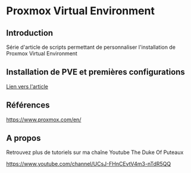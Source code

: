 # Proxmox Virtual Environment



## Introduction

Série d'article de scripts permettant de personnaliser l'installation de Proxmox Virtual Environment



## Installation de PVE et premières configurations

[Lien vers l'article](./1-installation.md)



## Références

https://www.proxmox.com/en/



## A propos

Retrouvez plus de tutoriels sur ma chaîne Youtube The Duke Of Puteaux 

https://www.youtube.com/channel/UCsJ-FHnCEvtV4m3-nTdR5QQ

